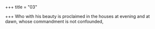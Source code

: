 +++
title = "03"

+++
Who with his beauty is proclaimed in the houses at evening and at dawn, whose commandment is not confounded,  